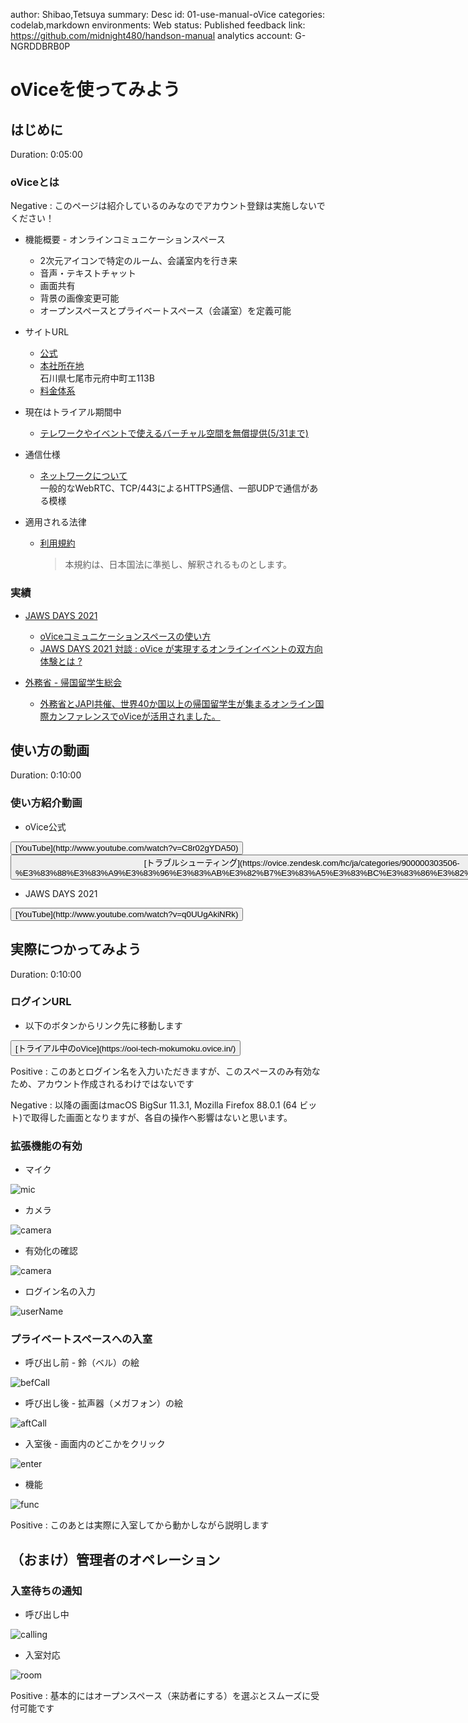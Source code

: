 author: Shibao,Tetsuya
summary: Desc
id: 01-use-manual-oVice
categories: codelab,markdown
environments: Web
status: Published
feedback link: https://github.com/midnight480/handson-manual
analytics account: G-NGRDDBRB0P

# oViceを使ってみよう

## はじめに
Duration: 0:05:00

### oViceとは

Negative
: このページは紹介しているのみなのでアカウント登録は実施しないでください！

* 機能概要 - オンラインコミュニケーションスペース
  * 2次元アイコンで特定のルーム、会議室内を行き来
  * 音声・テキストチャット
  * 画面共有
  * 背景の画像変更可能
  * オープンスペースとプライベートスペース（会議室）を定義可能

* サイトURL
  * [公式](https://ovice.in/ja/)
  * [本社所在地](https://ovice.in/ja/about-us/)  
    石川県七尾市元府中町エ113B
  * [料金体系](https://ovice.in/ja/pricing/)

* 現在はトライアル期間中
  * [テレワークやイベントで使えるバーチャル空間を無償提供(5/31まで)](https://prtimes.jp/main/html/rd/p/000000034.000058507.html)
  
* 通信仕様
  * [ネットワークについて](https://ovice.zendesk.com/hc/ja/articles/900004604266-%E3%83%8D%E3%83%83%E3%83%88%E3%83%AF%E3%83%BC%E3%82%AF%E3%81%AB%E3%81%A4%E3%81%84%E3%81%A6)  
  一般的なWebRTC、TCP/443によるHTTPS通信、一部UDPで通信がある模様

* 適用される法律
  * [利用規約](https://www.notion.so/oVice-2021-5-19-e93174118cd04934aca03c4ea4c409c4)  
    > 本規約は、日本国法に準拠し、解釈されるものとします。

### 実績

* [JAWS DAYS 2021](https://jawsdays2021.jaws-ug.jp/)
  * [oViceコミュニケーションスペースの使い方](https://jawsdays2021.jaws-ug.jp/ovice-tutorial/)
  * [JAWS DAYS 2021 対談 : oVice が実現するオンラインイベントの双方向体験とは ?](https://aws.amazon.com/jp/builders-flash/202103/jaws-days-conversation/?awsf.filter-name=*all)
  
* [外務省 - 帰国留学生総会](https://www.mofa.go.jp/mofaj/p_pd/ep/page6_000536.html)
  * [外務省とJAPI共催、世界40か国以上の帰国留学生が集まるオンライン国際カンファレンスでoViceが活用されました。](https://ovice.in/ja/%e5%a4%96%e5%8b%99%e7%9c%81%e3%81%a8japi%e5%85%b1%e5%82%ac%e3%80%81%e4%b8%96%e7%95%8c40%e3%81%8b%e5%9b%bd%e4%bb%a5%e4%b8%8a%e3%81%ae%e5%b8%b0%e5%9b%bd%e7%95%99%e5%ad%a6%e7%94%9f%e3%81%8c%e9%9b%86/)

## 使い方の動画
Duration: 0:10:00

### 使い方紹介動画

* oVice公式

<button>
  [YouTube](http://www.youtube.com/watch?v=C8r02gYDA50)
</button>

<button>
  [トラブルシューティング](https://ovice.zendesk.com/hc/ja/categories/900000303506-%E3%83%88%E3%83%A9%E3%83%96%E3%83%AB%E3%82%B7%E3%83%A5%E3%83%BC%E3%83%86%E3%82%A3%E3%83%B3%E3%82%B0)
</button>

* JAWS DAYS 2021

<button>
  [YouTube](http://www.youtube.com/watch?v=q0UUgAkiNRk)
</button>

## 実際につかってみよう
Duration: 0:10:00

### ログインURL

* 以下のボタンからリンク先に移動します

<button>
  [トライアル中のoVice](https://ooi-tech-mokumoku.ovice.in/)
</button>

Positive
: このあとログイン名を入力いただきますが、このスペースのみ有効なため、アカウント作成されるわけではないです

Negative
: 以降の画面はmacOS BigSur 11.3.1, Mozilla Firefox 88.0.1 (64 ビット)で取得した画面となりますが、各自の操作へ影響はないと思います。

### 拡張機能の有効

* マイク

![mic](./images/0101.jpg)

* カメラ

![camera](./images/0102.jpg)
  
* 有効化の確認

![camera](./images/0103.jpg)

* ログイン名の入力

![userName](./images/0104.jpg)

### プライベートスペースへの入室
  
* 呼び出し前 - 鈴（ベル）の絵

![befCall](./images/0105.jpg)

* 呼び出し後 - 拡声器（メガフォン）の絵

![aftCall](./images/0106.jpg)

* 入室後 - 画面内のどこかをクリック

![enter](./images/0107.jpg)

* 機能

![func](./images/0108.jpg)

Positive
: このあとは実際に入室してから動かしながら説明します

## （おまけ）管理者のオペレーション

### 入室待ちの通知

* 呼び出し中

![calling](./images/0190.jpg)

* 入室対応

![room](./images/0191.jpg)

Positive
: 基本的にはオープンスペース（来訪者にする）を選ぶとスムーズに受付可能です
